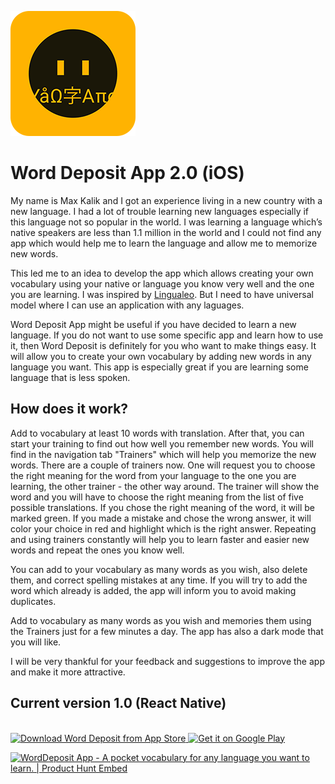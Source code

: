 ![Word Deposit logo](logo.png)

# Word Deposit App 2.0 (iOS)

My name is Max Kalik and I got an experience living in a new country with a new language. I had a lot of trouble learning new languages especially if this language not so popular in the world. I was learning a language which’s native speakers are less than 1.1 million in the world and I could not find any app which would help me to learn the language and allow me to memorize new words.

This led me to an idea to develop the app which allows creating your own vocabulary using your native or language you know very well and the one you are learning. I was inspired by [Lingualeo](https://github.com/LinguaLeo). But I need to have universal model where I can use an application with any laguages.

Word Deposit App might be useful if you have decided to learn a new language. If you do not want to use some specific app and learn how to use it, then Word Deposit is definitely for you who want to make things easy. It will allow you to create your own vocabulary by adding new words in any language you want. This app is especially great if you are learning some language that is less spoken.

## How does it work?

Add to vocabulary at least 10 words with translation.  After that, you can start your training to find out how well you remember new words. You will find in the navigation tab "Trainers" which will help you memorize the new words. There are a couple of trainers now. One will request you to choose the right meaning for the word from your language to the one you are learning, the other trainer - the other way around. The trainer will show the word and you will have to choose the right meaning from the list of five possible translations. If you chose the right meaning of the word, it will be marked green. If you made a mistake and chose the wrong answer, it will color your choice in red and highlight which is the right answer. Repeating and using trainers constantly will help you to learn faster and easier new words and repeat the ones you know well.

You can add to your vocabulary as many words as you wish, also delete them, and correct spelling mistakes at any time. If you will try to add the word which already is added, the app will inform you to avoid making duplicates.

Add to vocabulary as many words as you wish and memories them using the Trainers just for a few minutes a day.  The app has also a dark mode that you will like.

I will be very thankful for your feedback and suggestions to improve the app and make it more attractive.

## Current version 1.0 (React Native)

<br>

<a href="https://apps.apple.com/lv/app/word-deposit/id1513427605">
  <img style="height: 54px; width: auto;" height="54px" src="https://www.worddeposit.com/images/Download_on_the_App_Store_Badge_US-UK_RGB_blk.svg" alt="Download Word Deposit from App Store">
</a>

<a href="https://play.google.com/store/apps/details?id=com.worddeposit&pcampaignid=pcampaignidMKT-Other-global-all-co-prtnr-py-PartBadge-Mar2515-1">
  <img style="height: 84px; width: auto;" height="84px" alt="Get it on Google Play" src="https://play.google.com/intl/en_us/badges/static/images/badges/en_badge_web_generic.png">
</a>

<a href="https://www.producthunt.com/posts/worddeposit-app?utm_source=badge-featured&utm_medium=badge&utm_souce=badge-worddeposit-app" target="_blank"><img src="https://api.producthunt.com/widgets/embed-image/v1/featured.svg?post_id=220527&theme=light" alt="WordDeposit App - A pocket vocabulary for any language you want to learn. | Product Hunt Embed" style="width: 250px; height: 54px;" width="250px" height="54px" /></a>
